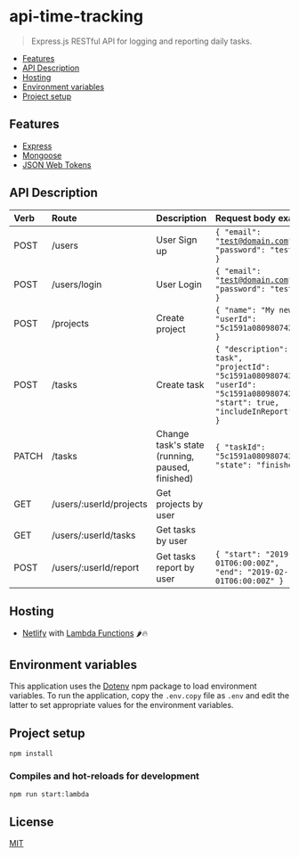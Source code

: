 # api-time-tracking
> Express.js RESTful API for logging and reporting daily tasks.

- [Features](https://github.com/ccalvarez/api-time-tracking#features)
- [API Description](https://github.com/ccalvarez/api-time-tracking#api-description)
- [Hosting](https://github.com/ccalvarez/api-time-tracking#hosting)
- [Environment variables](https://github.com/ccalvarez/api-time-tracking#environment-variables)
- [Project setup](https://github.com/ccalvarez/api-time-tracking#project-setup)

## Features

- [Express](https://expressjs.com/)
- [Mongoose](https://mongoosejs.com/)
- [JSON Web Tokens](https://jwt.io/)

## API Description

|Verb| Route| Description| Request body example| Route example
|:---|:-----|:-----------|:-------------|:--------------------|
|POST|/users|User Sign up|<code>{ "email": "test@domain.com", "password": "test" }</code>|http://localhost:9000/.netlify/functions/server/users|
|POST|/users/login|User Login|<code>{ "email": "test@domain.com",    "password": "test" }</code>|http://localhost:9000/.netlify/functions/server/users/login|
|POST|/projects|Create project|<code>{ "name": "My new project",    "userId": "5c1591a080980742861d7ef6" }</code>|http://localhost:9000/.netlify/functions/server/projects|
|POST|/tasks|Create task|<code>{ "description": "My new task", "projectId": "5c1591a080980742861d7ef6",	"userId": "5c1591a080980742861d7ef6",	"start": true, "includeInReport": true }</code>|http://localhost:9000/.netlify/functions/server/tasks|
|PATCH|/tasks|Change task's state (running, paused, finished)|<code>{	"taskId": "5c1591a080980742861d7ef6",	"state": "finished" }</code>|http://localhost:9000/.netlify/functions/server/tasks|
|GET|/users/:userId/projects|Get projects by user||http://localhost:9000/.netlify/functions/server/users/5c1591a080980742861d7ef6/projects|
|GET|/users/:userId/tasks|Get tasks by user||http://localhost:9000/.netlify/functions/server/users/5c1591a080980742861d7ef6/tasks|
|POST|/users/:userId/report|Get tasks report by user|<code>{ "start": "2019-01-01T06:00:00Z",	"end": "2019-02-01T06:00:00Z" }</code>|http://localhost:9000/.netlify/functions/server/users/5c1591a080980742861d7ef6/report|

## Hosting

- [Netlify](https://www.netlify.com/) with [Lambda Functions](https://www.netlify.com/docs/functions/) 🌶️:fire:

## Environment variables

This application uses the [Dotenv](https://www.npmjs.com/package/dotenv) npm package to load environment variables.
To run the application, copy the `.env.copy` file as `.env` and edit the latter to set appropriate values for the environment variables.

## Project setup
```
npm install
```

### Compiles and hot-reloads for development
```
npm run start:lambda
```

## License
[MIT](https://github.com/ccalvarez/api-time-tracking/blob/master/LICENSE)
